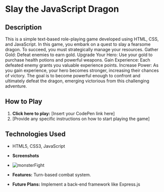 # **Slay the JavaScript Dragon**

## **Description**

This is a simple text-based role-playing game developed using HTML, CSS, and JavaScript. In this game, you embark on a quest to slay a fearsome dragon. To succeed, you must strategically manage your resources.
Gather Gold: Defeat enemies to earn gold.
Upgrade Your Hero: Use your gold to purchase health potions and powerful weapons.
Gain Experience: Each defeated enemy grants you valuable experience points.
Increase Power: As you gain experience, your hero becomes stronger, increasing their chances of victory.
The goal is to become powerful enough to confront and ultimately defeat the dragon, emerging victorious from this challenging adventure.

## **How to Play**

1. **Click here to play:** [Insert your CodePen link here]
2. [Provide any specific instructions on how to start playing the game]

## **Technologies Used**
* HTML5, CSS3, JavaScript

* **Screenshots**
* ![monsterFight](https://github.com/user-attachments/assets/fc0f1750-f4bf-4058-ace6-9deb6c1059d3)

* **Features:** Turn-based combat system.
* **Future Plans:** Implement a back-end framework like Express.js
